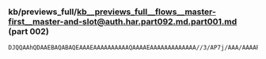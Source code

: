 ### kb/previews_full/kb__previews_full__flows__master-first__master-and-slot@auth.har.part092.md.part001.md (part 002)

```md
DJQQAAhQDAAEBAQABAQEAAAEAAAAAAAAAAQAAAAEAAAAAAAAAAAAA//3/AP7j/AAA/AAAAP4AAAAGAAD/AP8AAP8AAAANAQD
```

```
